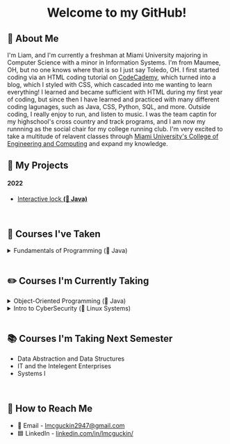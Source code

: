 <h1 align = "center">Welcome to my GitHub!</h1>

## 🧠 About Me
I'm Liam, and I'm currently a freshman at Miami University majoring in Computer Science with a minor in Information Systems. I'm from Maumee, OH, but no one knows where that is so I just say Toledo, OH.  I first started coding via an HTML coding tutorial on [CodeCademy](https://www.codecademy.com/), which turned into a blog, which I styled with CSS, which cascaded into me wanting to learn everything! I learned and became sufficient with HTML during my first year of coding, but since then I have learned and practiced with many different coding lagunages, such as Java, CSS, Python, SQL, and more. Outside coding, I really enjoy to run, and listen to music. I was the team captin for my highschool's cross country and track programs, and I am now my runnning as the social chair for my college running club. I'm very excited to take a multitude of relavent classes through [Miami University's College of Engineering and Computing](https://www.miamioh.edu/cec/) and expand my knowledge.
<br>

## 👾 My Projects
#### 2022
- [Interactive lock **(🔴 Java)**](https://github.com/lmcguckin2947/Interactive-Lock)
<br>

## 📓 Courses I've Taken
<details>
  <summary>Fundamentals of Programming (🔴 Java)</summary>

- Freshman Year Fall Semester, 2021
- Learned the fundamentals of Java programming
- Practiced problem solving with Java
</details>
<br>

## ✏️ Courses I'm Currently Taking
<details>
  <summary>Object-Oriented Programming (🔴 Java)</summary>

- Freshman Year Spring Semester, 2022
- Learned the four key principles of Object-Oriented Programming: Encapsulation, Abstraction, Inheritance, and Polymorphism
- Focused more on learning more functionality of Java than problem solving
- Practiced making classes, understanding UML notation, inplementing inheritance and polymorphism
- Introduced testing code and getting coverage with JUnit
- Introduced GUIs
- Learned the concept of recursion and practiced coding it
</details>
<details>
  <summary>Intro to CyberSecurity (🔵 Linux Systems)</summary>

- Freshman Year Spring Semester, 2022
- Introduced and practiced navigating Linux terminal and directories and editing filing within terminal
- Practiced safe security principlas.
- Created and studdied cybersecurity policies 
- Completed a few capture the flag activities
- Worked with symmetric and asymmetric encryption
</details>
<br>

## 📚 Courses I'm Taking Next Semester
- Data Abstraction and Data Structures
- IT and the Intelegent Enterprises
- Systems I
<br>

## 🔗 How to Reach Me
- 📧 Email - lmcguckin2947@gmail.com
- 🟦 LinkedIn - [linkedin.com/in/lmcguckin/](https://www.linkedin.com/in/lmcguckin/)
<br>
